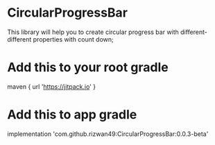 # CircularProgressBar
This library will help you to create circular progress bar with different-different properties with count down;
# Add this to your root gradle
maven { url 'https://jitpack.io' }
# Add this to app gradle
implementation 'com.github.rizwan49:CircularProgressBar:0.0.3-beta'
